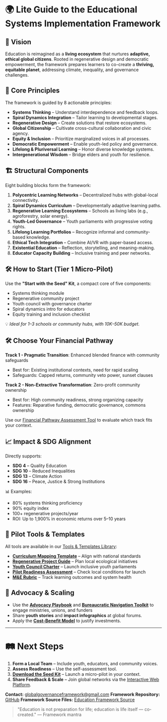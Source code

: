 # 🌍 **Lite Guide to the Educational Systems Implementation Framework**

## 🔭 Vision

Education is reimagined as a **living ecosystem** that nurtures **adaptive, ethical global citizens**. Rooted in regenerative design and democratic empowerment, the framework prepares learners to co-create a **thriving, equitable planet**, addressing climate, inequality, and governance challenges.

## 🧭 Core Principles

The framework is guided by 8 actionable principles:

* **Systems Thinking** – Understand interdependence and feedback loops.
* **Spiral Dynamics Integration** – Tailor learning to developmental stages.
* **Regenerative Design** – Create solutions that restore ecosystems.
* **Global Citizenship** – Cultivate cross-cultural collaboration and civic agency.
* **Equity & Inclusion** – Prioritize marginalized voices in all processes.
* **Democratic Empowerment** – Enable youth-led policy and governance.
* **Lifelong & Pluriversal Learning** – Honor diverse knowledge systems.
* **Intergenerational Wisdom** – Bridge elders and youth for resilience.

## 🏗️ Structural Components

Eight building blocks form the framework:

1. **Polycentric Learning Networks** – Decentralized hubs with global-local connectivity.
2. **Spiral Dynamics Curriculum** – Developmentally adaptive learning paths.
3. **Regenerative Learning Ecosystems** – Schools as living labs (e.g., agroforestry, solar energy).
4. **Youth-Led Governance** – Youth parliaments with progressive voting rights.
5. **Lifelong Learning Portfolios** – Recognize informal and community-based knowledge.
6. **Ethical Tech Integration** – Combine AI/VR with paper-based access.
7. **Existential Education** – Reflection, storytelling, and meaning-making.
8. **Educator Capacity Building** – Inclusive training and peer networks.

## 🛠️ How to Start (Tier 1 Micro-Pilot)

Use the **"Start with the Seed" Kit**, a compact core of five components:

* Systems thinking module
* Regenerative community project
* Youth council with governance charter
* Spiral dynamics intro for educators
* Equity training and inclusion checklist

💡 *Ideal for 1–3 schools or community hubs, with $10K–$50K budget.*

## 🛠️ Choose Your Financial Pathway

**Track 1 - Pragmatic Transition**: Enhanced blended finance with community safeguards
- Best for: Existing institutional contexts, need for rapid scaling
- Safeguards: Capped returns, community veto power, sunset clauses

**Track 2 - Non-Extractive Transformation**: Zero-profit community ownership
- Best for: High community readiness, strong organizing capacity
- Features: Reparative funding, democratic governance, commons ownership

Use our [Financial Pathway Assessment Tool](/framework/tools/education/financial-pathway-assessment.pdf) to evaluate which track fits your context.

## 📈 Impact & SDG Alignment

Directly supports:

* **SDG 4** – Quality Education
* **SDG 10** – Reduced Inequalities
* **SDG 13** – Climate Action
* **SDG 16** – Peace, Justice & Strong Institutions

📊 Examples:

* 80% systems thinking proficiency
* 90% equity index
* 100+ regenerative projects/year
* ROI: Up to 1,900% in economic returns over 5–10 years

## 🧪 Pilot Tools & Templates

All tools are available in our [Tools & Templates Library](/framework/tools/education):

* **[Curriculum Mapping Template](/framework/tools/education/curriculum-mapping-template-en.pdf)** – Align with national standards
* **[Regenerative Project Guide](/framework/tools/education/regenerative-project-guide-en.pdf)** – Plan local ecological initiatives
* **[Youth Council Charter](/framework/tools/education/youth-council-charter-en.pdf)** – Launch inclusive youth parliaments
* **[Pilot Readiness Assessment](/framework/tools/education/pilot-readiness-self-assessment-tool-en.pdf)** – Check local conditions for launch
* **[M&E Rubric](/framework/tools/education/mne-rubric-template-en.pdf)** – Track learning outcomes and system health

## 📣 Advocacy & Scaling

* Use the **[Advocacy Playbook](/framework/tools/education/advocacy-playbook-en.pdf)** and **[Bureaucratic Navigation Toolkit](/framework/tools/education/bureaucratic-navigation-toolkit-en.pdf)** to engage ministries, unions, and funders
* Share **youth stories** and **impact infographics** at global forums.
* Apply the **[Cost-Benefit Model](/framework/tools/education/cost-benefit-analysis-model-en.pdf)** to justify investments.

---

# 🛤️ Next Steps

1. **Form a Local Team** – Include youth, educators, and community voices.
2. **Assess Readiness** – Use the self-assessment tool.
3. **[Download the Seed Kit](/framework/tools/education/seed-kit.zip)** – Launch a micro-pilot in your context.
4. **Share Feedback & Scale** – Join global networks via the [Interactive Web Platform](/platform/).

**Contact:** [globalgovernanceframework@gmail.com](mailto:globalgovernanceframework@gmail.com)
**Framework Repository:** [GitHub](https://github.com/GlobalGovernanceFramework/governance-framework-site)
**Framework Source Files:** [Education Framework Source](https://github.com/GlobalGovernanceFramework/governance-framework-site/tree/main/src/lib/content/framework/en/implementation/education)

> "Education is not preparation for life; education is life itself — co-created."
> — Framework mantra
